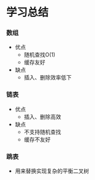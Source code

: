 # 学习总结
### 数组
- 优点
    - 随机查找O(1)
    - 缓存友好
- 缺点
    - 插入、删除效率低下
### 链表
- 优点
    - 插入、删除高效
- 缺点
    - 不支持随机查找
    - 缓存不友好
### 跳表
- 用来替换实现复杂的平衡二叉树